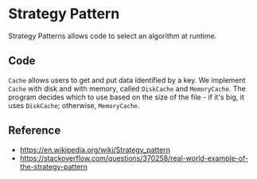 # Strategy Pattern

Strategy Patterns allows code to select an algorithm at runtime.

## Code

`Cache` allows users to get and put data identified by a key. We implement
`Cache` with disk and with memory, called `DiskCache` and `MemoryCache`. The
program decides which to use based on the size of the file - if it's big, it uses
`DiskCache`; otherwise, `MemoryCache`.

## Reference

- https://en.wikipedia.org/wiki/Strategy_pattern
- https://stackoverflow.com/questions/370258/real-world-example-of-the-strategy-pattern
